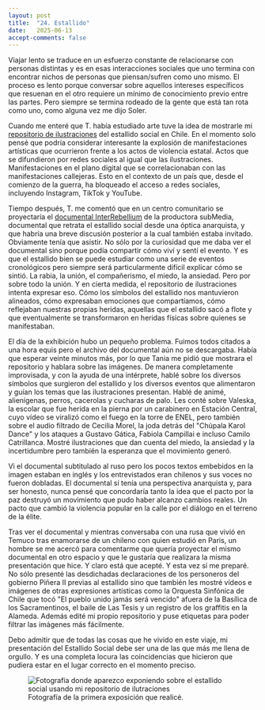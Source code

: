 ```yaml
---
layout: post
title:  "24. Estallido"
date:   2025-06-13
accept-comments: false
---
```

Viajar lento se traduce en un esfuerzo constante de relacionarse con personas distintas y es en esas interacciones sociales que uno termina con encontrar nichos de personas que piensan/sufren como uno mismo. El proceso es lento porque conversar sobre aquellos intereses específicos que resuenan en el otro requiere un mínimo de conocimiento previo entre las partes. Pero siempre se termina rodeado de la gente que está tan rota como uno, como alguna vez me dijo Soler.

Cuando me enteré que T. había estudiado arte tuve la idea de mostrarle mi [repositorio de ilustraciones](https://corvalan.dev/evade/) del estallido social en Chile. En el momento solo pensé que podría considerar interesante la explosión de manifestaciones artísticas que ocurrieron frente a los actos de violencia estatal. Actos que se difundieron por redes sociales al igual que las ilustraciones. Manifestaciones en el plano digital que se correlacionaban con las manifestaciones callejeras. Esto en el contexto de un país que, desde el comienzo de la guerra, ha bloqueado el acceso a redes sociales, incluyendo Instagram, TikTok y YouTube.

Tiempo después, T. me comentó que en un centro comunitario se proyectaría el [documental InterRebellium](https://sub.media/interrebellium-01-the-estallido-social/) de la productora subMedia, documental que retrata el estallido social desde una óptica anarquista, y que habría una breve discusión posterior a la cual también estaba invitado. Obviamente tenía que asistir. No sólo por la curiosidad que me daba ver el documental sino porque podía compartir cómo viví y sentí el evento. Y es que el estallido bien se puede estudiar como una serie de eventos cronológicos pero siempre será particularmente difícil explicar cómo se sintió. La rabia, la unión, el compañerismo, el miedo, la ansiedad. Pero por sobre todo la unión. Y en cierta medida, el repositorio de ilustraciones intenta expresar eso. Cómo los símbolos del estallido nos mantuvieron alineados, cómo expresaban emociones que compartíamos, cómo reflejaban nuestras propias heridas, aquellas que el estallido sacó a flote y que eventualmente se transformaron en heridas físicas sobre quienes se manifestaban.

El día de la exhibición hubo un pequeño problema. Fuimos todos citados a una hora equis pero el archivo del documental aún no se descargaba. Había que esperar veinte minutos más, por lo que Tania me pidió que mostrara el repositorio y hablara sobre las imágenes. De manera completamente improvisada, y con la ayuda de una intérprete, hablé sobre los diversos símbolos que surgieron del estallido y los diversos eventos que alimentaron y guían los temas que las ilustraciones presentan. Hablé de animé, alienígenas, perros, cacerolas y cucharas de palo. Les conté sobre Valeska, la escolar que fue herida en la pierna por un carabinero en Estación Central, cuyo vídeo se viralizó como el fuego en la torre de ENEL, pero también sobre el audio filtrado de Cecilia Morel, la joda detrás del "Chúpala Karol Dance" y los ataques a Gustavo Gática, Fabiola Campillai e incluso Camilo Catrillanca. Mostré ilustraciones que dan cuenta del miedo, la ansiedad y la incertidumbre pero también la esperanza que el movimiento generó. 

Vi el documental subtitulado al ruso pero los pocos textos embebidos en la imagen estaban en inglés y los entrevistados eran chilenos y sus voces no fueron dobladas. El documental sí tenía una perspectiva anarquista y, para ser honesto, nunca pensé que concordaría tanto la idea que el pacto por la paz destruyó un movimiento que pudo haber alcanzo cambios reales. Un pacto que cambió la violencia popular en la calle por el diálogo en el terreno de la élite.

Tras ver el documental y mientras conversaba con una rusa que vivió en Temuco tras enamorarse de un chileno con quien estudió en Paris, un hombre se me acercó para comentarme que quería proyectar el mismo documental en otro espacio y que le gustaría que realizara la misma presentación que hice. Y claro está que acepté. Y esta vez sí me preparé. No sólo presenté las desdichadas declaraciones de los personeros del gobierno Piñera II previas al estallido sino que también les mostré vídeos e imágenes de otras expresiones artísticas como la Orquesta Sinfónica de Chile que tocó "El pueblo unido jamás será vencido" afuera de la Basílica de los Sacramentinos, el baile de Las Tesis y un registro de los graffitis en la Alameda. Además edité mi propio repositorio y puse etiquetas para poder filtrar las imágenes más fácilmente.

Debo admitir que de todas las cosas que he vivido en este viaje, mi presentación del Estallido Social debe ser una de las que más me llena de orgullo. Y es una completa locura las coincidencias que hicieron que pudiera estar en el lugar correcto en el momento preciso.
<figure class="vid">
<img src="{{ site.baseurl }}/assets/images/sanpetersburgo1.jpg" alt="Fotografía donde aparezco exponiendo sobre el estallido social usando mi repositorio de ilutraciones" />
<figcaption>
Fotografía de la primera exposición que realicé.
</figcaption>
</figure>
